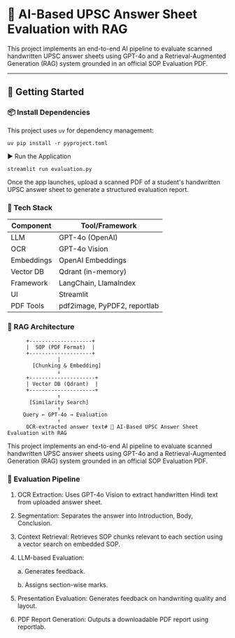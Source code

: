 # 🧠 AI-Based UPSC Answer Sheet Evaluation with RAG

This project implements an end-to-end AI pipeline to evaluate scanned handwritten UPSC answer sheets using GPT-4o and a Retrieval-Augmented Generation (RAG) system grounded in an official SOP Evaluation PDF.

---

## 🚀 Getting Started

### 📦 Install Dependencies

This project uses `uv` for dependency management:

```
uv pip install -r pyproject.toml
```

▶️ Run the Application

```
streamlit run evaluation.py
```

Once the app launches, upload a scanned PDF of a student's handwritten UPSC answer sheet to generate a structured evaluation report.

### 🔧 Tech Stack

| Component  | Tool/Framework               |
| ---------- | ---------------------------- |
| LLM        | GPT-4o (OpenAI)              |
| OCR        | GPT-4o Vision                |
| Embeddings | OpenAI Embeddings            |
| Vector DB  | Qdrant (in-memory)           |
| Framework  | LangChain, LlamaIndex        |
| UI         | Streamlit                    |
| PDF Tools  | pdf2image, PyPDF2, reportlab |


### 🧠 RAG Architecture

          +--------------------+
          |  SOP (PDF Format)  |
          +--------------------+
                    |
            [Chunking & Embedding]
                    ↓
          +---------------------+
          | Vector DB (Qdrant)  |
          +---------------------+
                    ↑
           [Similarity Search]
                    ↑
         Query ← GPT-4o → Evaluation
                    ↑
          OCR-extracted answer text# 🧠 AI-Based UPSC Answer Sheet Evaluation with RAG

This project implements an end-to-end AI pipeline to evaluate scanned handwritten UPSC answer sheets using GPT-4o and a Retrieval-Augmented Generation (RAG) system grounded in an official SOP Evaluation PDF.



### 🔄 Evaluation Pipeline

1. OCR Extraction: Uses GPT-4o Vision to extract handwritten Hindi text from uploaded answer sheet.

2. Segmentation: Separates the answer into Introduction, Body, Conclusion.

3. Context Retrieval: Retrieves SOP chunks relevant to each section using a vector search on embedded SOP.

4. LLM-based Evaluation:

    a. Generates feedback.

    b. Assigns section-wise marks.

5. Presentation Evaluation: Generates feedback on handwriting quality and layout.

6. PDF Report Generation: Outputs a downloadable PDF report using reportlab.



